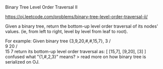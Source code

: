 Binary Tree Level Order Traversal II

https://oj.leetcode.com/problems/binary-tree-level-order-traversal-ii/

Given a binary tree, return the bottom-up level order traversal of its nodes' values. (ie, from left to right, level by level from leaf to root).

For example:
Given binary tree {3,9,20,#,#,15,7},
    3
   / \
  9  20
    /  \
   15   7
return its bottom-up level order traversal as:
[
  [15,7],
  [9,20],
  [3]
]
confused what "{1,#,2,3}" means? > read more on how binary tree is serialized on OJ.
